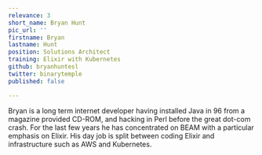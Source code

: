 ```yaml
---
relevance: 3
short_name: Bryan Hunt
pic_url: ''
firstname: Bryan
lastname: Hunt
position: Solutions Architect
training: Elixir with Kubernetes
github: bryanhuntesl
twitter: binarytemple
published: false

---
```

Bryan is a long term internet developer having installed Java in 96 from a magazine provided CD-ROM, and hacking in Perl before the great dot-com crash. For the last few years he has concentrated on BEAM with a particular emphasis on Elixir. His day job is split between coding Elixir and infrastructure such as AWS and Kubernetes.